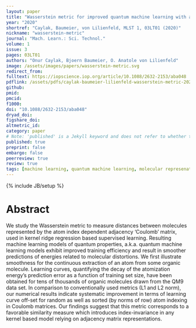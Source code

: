 ```yaml
---
layout: paper
title: "Wasserstein metric for improved quantum machine learning with adjacency matrix representations"
year: "2020"
shortref: "Caylak, Baumeier, von Lilienfeld, MLST 1, 03LT01 (2020)"
nickname: "wasserstein-metric"
journal: "Mach. Learn.: Sci. Technol."
volume: 1
issue: 3
pages: 03LT01 
authors: "Onur Caylak, Bjoern Baumeier, O. Anatole von Lilienfeld"
image: /assets/images/papers/wasserstein-metric.svg
redirect_from: 
fulltext: https://iopscience.iop.org/article/10.1088/2632-2153/aba048
pdflink: /assets/pdfs/caylak-baumeier-lilienfeld-wasserstein-metric-2020.pdf
github: 
pmid: 
pmcid: 
f1000: 
doi: "10.1088/2632-2153/aba048"
dryad_doi: 
figshare_doi: 
altmetric_id: 
category: paper
# Note: 'published' is a Jekyll keyword and does not refer to whether the paper is published, but rather to whether this Markdown should be part of the rendered site.
published: true
preprint: false
embargo: false	
peerreview: true
review: true
tags: [machine learning, quantum machine learning, molecular represenations, Wasserstein]
---
```

{% include JB/setup %}

# Abstract 

We study the Wasserstein metric to measure distances between molecules represented by the atom index dependent adjacency ‘Coulomb’ matrix, used in kernel ridge regression based supervised learning. Resulting machine learning models of quantum properties, a.k.a. quantum machine learning models exhibit improved training efficiency and result in smoother predictions of energies related to molecular distortions. We first illustrate smoothness for the continuous extraction of an atom from some organic molecule. Learning curves, quantifying the decay of the atomization energy’s prediction error as a function of training set size, have been obtained for tens of thousands of organic molecules drawn from the QM9 data set. In comparison to conventionally used metrics (L1 and L2 norm), our numerical results indicate systematic improvement in terms of learning curve off-set for random as well as sorted (by norms of row) atom indexing in Coulomb matrices. Our findings suggest that this metric corresponds to a favorable similarity measure which introduces index-invariance in any kernel based model relying on adjacency matrix representations.
